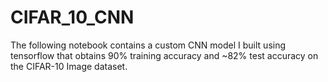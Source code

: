 # CIFAR_10_CNN


The following notebook contains a custom CNN model I built using tensorflow that obtains 90% training accuracy and ~82% test accuracy on the CIFAR-10 Image dataset. 
